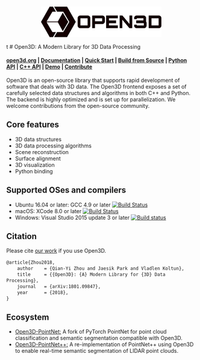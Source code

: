 <p align="center">
<img src="docs/_static/open3d_logo_horizontal.png" width="320" />
</p>
t
# Open3D: A Modern Library for 3D Data Processing

<h4>
    <a href="http://www.open3d.org">open3d.org</a> |
    <a href="http://www.open3d.org/docs">Documentation</a> |
    <a href="http://open3d.org/docs/getting_started.html">Quick Start</a> |
    <a href="http://www.open3d.org/docs/compilation.html">Build from Source</a> |
    <a href="http://www.open3d.org/docs/index.html#python-api-index">Python API</a> |
    <a href="http://open3d.org/cppapi/index.html">C++ API</a> |
    <a href="https://www.youtube.com/watch?v=I3UjXlA4IsU">Demo</a> |
    <a href="http://www.open3d.org/docs/contribute.html">Contribute</a>
</h4>

Open3D is an open-source library that supports rapid development of software that deals with 3D data. The Open3D frontend exposes a set of carefully selected data structures and algorithms in both C++ and Python. The backend is highly optimized and is set up for parallelization. We welcome contributions from the open-source community.

## Core features

* 3D data structures
* 3D data processing algorithms
* Scene reconstruction
* Surface alignment
* 3D visualization
* Python binding

## Supported OSes and compilers

* Ubuntu 16.04 or later: GCC 4.9 or later [![Build Status](https://travis-ci.org/intel-isl/Open3D.svg?branch=master)](https://travis-ci.org/intel-isl/Open3D)
* macOS: XCode 8.0 or later [![Build Status](https://travis-ci.org/intel-isl/Open3D.svg?branch=master)](https://travis-ci.org/intel-isl/Open3D)
* Windows: Visual Studio 2015 update 3 or later [![Build status](https://ci.appveyor.com/api/projects/status/3hasjo041lv6srsi/branch/master?svg=true)](https://ci.appveyor.com/project/yxlao/open3d/branch/master)

## Citation
Please cite [our work](https://arxiv.org/abs/1801.09847) if you use Open3D.

```
@article{Zhou2018,
	author    = {Qian-Yi Zhou and Jaesik Park and Vladlen Koltun},
	title     = {{Open3D}: {A} Modern Library for {3D} Data Processing},
	journal   = {arXiv:1801.09847},
	year      = {2018},
}
```

## Ecosystem

* [Open3D-PointNet:](https://github.com/intel-isl/Open3D-PointNet) A fork of PyTorch PointNet for point cloud classification and semantic segmentation compatible with Open3D.
* [Open3D-PointNet++:](https://github.com/intel-isl/Open3D-PointNet2-Semantic3D) A re-implementation of PointNet++ using Open3D to enable real-time semantic segmentation of LIDAR point clouds.
